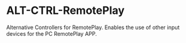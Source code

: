 # ALT-CTRL-RemotePlay
Alternative Controllers for RemotePlay. Enables the use of other input devices for the PC RemotePlay APP.
